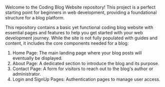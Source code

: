 Welcome to the Coding Blog Website repository! This project is a perfect starting point for beginners in web development, providing a foundational structure for a blog platform.

This repository contains a basic yet functional coding blog website with essential pages and features to help you get started with your web development journey. While the site is not fully populated with guides and content, it includes the core components needed for a blog:

1) Home Page: The main landing page where your blog posts will eventually be displayed.
2) About Page: A dedicated section to introduce the blog and its purpose.
3) Contact Page: A form for visitors to reach out to the blog's author or administrator.
4) Login and SignUp Pages: Authentication pages to manage user access.
